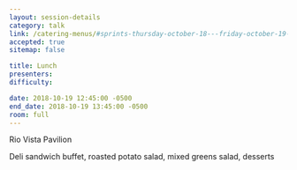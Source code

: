```yaml
---
layout: session-details
category: talk
link: /catering-menus/#sprints-thursday-october-18---friday-october-19---lunch
accepted: true
sitemap: false

title: Lunch
presenters:
difficulty:

date: 2018-10-19 12:45:00 -0500
end_date: 2018-10-19 13:45:00 -0500
room: full
---
```

Rio Vista Pavilion

Deli sandwich buffet, roasted potato salad, mixed greens salad, desserts

